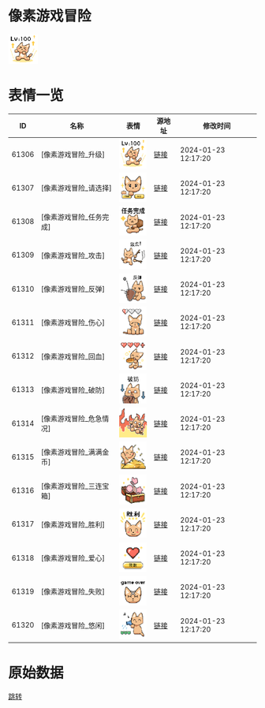 # 像素游戏冒险

<img src="./cover.png" height="60" alt="cover" />

# 表情一览

|ID|名称|表情|源地址|修改时间|
|----|----|----|----|----|
|61306|[像素游戏冒险_升级]|<img src="./pic/061306_%5B像素游戏冒险_升级%5D.png" height="60" alt="升级"/>|[链接](https://i0.hdslb.com/bfs/garb/98bc44b43bcce5d6a099c9a3e4d5e02e24cb86cf.png)|2024-01-23 12:17:20|
|61307|[像素游戏冒险_请选择]|<img src="./pic/061307_%5B像素游戏冒险_请选择%5D.png" height="60" alt="请选择"/>|[链接](https://i0.hdslb.com/bfs/garb/c2db7cb70c36a60725a41ba589668f1ea3c680fd.png)|2024-01-23 12:17:20|
|61308|[像素游戏冒险_任务完成]|<img src="./pic/061308_%5B像素游戏冒险_任务完成%5D.png" height="60" alt="任务完成"/>|[链接](https://i0.hdslb.com/bfs/garb/fe8338164d6397b16bd0bd2f11dfdaf4ce8860d2.png)|2024-01-23 12:17:20|
|61309|[像素游戏冒险_攻击]|<img src="./pic/061309_%5B像素游戏冒险_攻击%5D.png" height="60" alt="攻击"/>|[链接](https://i0.hdslb.com/bfs/garb/a196464b72f95e1bb4f95b9cba2a8188534b4947.png)|2024-01-23 12:17:20|
|61310|[像素游戏冒险_反弹]|<img src="./pic/061310_%5B像素游戏冒险_反弹%5D.png" height="60" alt="反弹"/>|[链接](https://i0.hdslb.com/bfs/garb/ffeba51952ab5c10e1263e43d91ef98b617b4ab5.png)|2024-01-23 12:17:20|
|61311|[像素游戏冒险_伤心]|<img src="./pic/061311_%5B像素游戏冒险_伤心%5D.png" height="60" alt="伤心"/>|[链接](https://i0.hdslb.com/bfs/garb/62246ce1ded6d9fecfa1aa27a9874f1ce3f0f3ae.png)|2024-01-23 12:17:20|
|61312|[像素游戏冒险_回血]|<img src="./pic/061312_%5B像素游戏冒险_回血%5D.png" height="60" alt="回血"/>|[链接](https://i0.hdslb.com/bfs/garb/1e3b712712463c84a9cf09835f8a310b20840097.png)|2024-01-23 12:17:20|
|61313|[像素游戏冒险_破防]|<img src="./pic/061313_%5B像素游戏冒险_破防%5D.png" height="60" alt="破防"/>|[链接](https://i0.hdslb.com/bfs/garb/9743a4b46bd72757d4eb002a0f5b1452d99b846c.png)|2024-01-23 12:17:20|
|61314|[像素游戏冒险_危急情况]|<img src="./pic/061314_%5B像素游戏冒险_危急情况%5D.png" height="60" alt="危急情况"/>|[链接](https://i0.hdslb.com/bfs/garb/ef2fbb3674821b60d9c86b61110ce7ca7702998a.png)|2024-01-23 12:17:20|
|61315|[像素游戏冒险_满满金币]|<img src="./pic/061315_%5B像素游戏冒险_满满金币%5D.png" height="60" alt="满满金币"/>|[链接](https://i0.hdslb.com/bfs/garb/fc99ea622087a24b273d3a53038c39b5ad7c2c11.png)|2024-01-23 12:17:20|
|61316|[像素游戏冒险_三连宝箱]|<img src="./pic/061316_%5B像素游戏冒险_三连宝箱%5D.png" height="60" alt="三连宝箱"/>|[链接](https://i0.hdslb.com/bfs/garb/c0a29c89b7cac7bc77fb7a0d702e0034c76fb82e.png)|2024-01-23 12:17:20|
|61317|[像素游戏冒险_胜利]|<img src="./pic/061317_%5B像素游戏冒险_胜利%5D.png" height="60" alt="胜利"/>|[链接](https://i0.hdslb.com/bfs/garb/44899ed91029ee2c96a20597b49b4b2ff7e157d7.png)|2024-01-23 12:17:20|
|61318|[像素游戏冒险_爱心]|<img src="./pic/061318_%5B像素游戏冒险_爱心%5D.png" height="60" alt="爱心"/>|[链接](https://i0.hdslb.com/bfs/garb/30fecff1f035d304947dfb8563fbaad3db4cb761.png)|2024-01-23 12:17:20|
|61319|[像素游戏冒险_失败]|<img src="./pic/061319_%5B像素游戏冒险_失败%5D.png" height="60" alt="失败"/>|[链接](https://i0.hdslb.com/bfs/garb/8c4414764a88fc9bdadfa16ea112ea5015d91bb0.png)|2024-01-23 12:17:20|
|61320|[像素游戏冒险_悠闲]|<img src="./pic/061320_%5B像素游戏冒险_悠闲%5D.png" height="60" alt="悠闲"/>|[链接](https://i0.hdslb.com/bfs/garb/49d2a619ded704fcf2ddc27b078e967653326ea9.png)|2024-01-23 12:17:20|

# 原始数据

[跳转](./raw.json)


